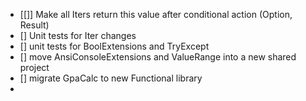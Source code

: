 - ﻿[[]] Make all Iters return this value after conditional action (Option, Result) 
- [] Unit tests for Iter changes
- [] unit tests for BoolExtensions and TryExcept
- [] move AnsiConsoleExtensions and ValueRange into a new shared project
- [] migrate GpaCalc to new Functional library
- 
